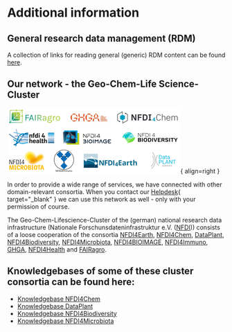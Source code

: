 # Additional information

## General research data management (RDM)
A collection of links for reading general (generic) RDM content can be found [here](basics.en.md).

## Our network - the Geo-Chem-Life Science-Cluster
![Logoblock Cluster](images/Logoblock_Cluster.png){ align=right }

In order to provide a wide range of services, we have connected with other domain-relevant consortia. When you contact our [Helpdesk](https://fairagro.net/){ target="_blank" } we can use this network as well - only with your permission of course.

The Geo-Chem-Lifescience-Cluster of the (german) national research data infrastructure (Nationale Forschunsdateninfrastruktur e.V. ([NFDI](https://www.nfdi.de/?lang=en))) consists of a loose cooperation of the consortia [NFDI4Earth](https://www.nfdi4earth.de/), [NFDI4Chem](https://www.nfdi4chem.de/), [DataPlant](https://nfdi4plants.org/), [NFDI4Biodiversity](https://www.nfdi4biodiversity.org/en/),  [NFDI4Microbiota](https://nfdi4microbiota.de/), [NFDI4BIOIMAGE](https://nfdi4bioimage.de/home/), [NFDI4Immuno](https://www.nfdi4immuno.de/), [GHGA](https://www.ghga.de/), [NFDI4Health](https://www.nfdi4health.de/en/) and [FAIRagro](https://fairagro.net/en/).

## Knowledgebases of some of these cluster consortia can be found here:

- [Knowledgebase NFDI4Chem](https://knowledgebase.nfdi4chem.de/knowledge_base/docs/intro/?userLocale=true)
- [Knowledgebase DataPlant](https://nfdi4plants.github.io/nfdi4plants.knowledgebase/)
- [Knowledgebase NFDI4Biodiversity](https://kb.gfbio.org/display/KB/Knowledge+Base+-+Information+and+Services+around+Biodiversity+Data)
- [Knowledgebase NFDI4Microbiota](https://knowledgebase.nfdi4microbiota.de/Getting-Started/01-introduction.html)
